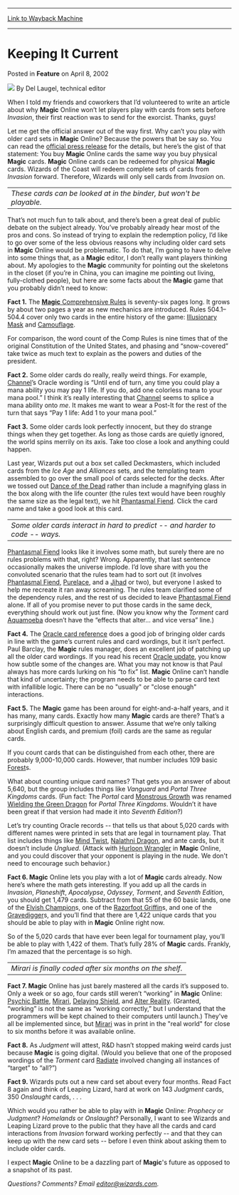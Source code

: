 
---
[Link to Wayback Machine](https://web.archive.org/web/20211018182727/https://magic.wizards.com/en/articles/archive/feature/keeping-it-current-2002-04-08)

[_metadata_:wayback_url]:- "https://magic.wizards.com/en/articles/archive/feature/keeping-it-current-2002-04-08"
[_metadata_:wayback_raw_url]:- "https://web.archive.org/web/20211018182727id_/https://magic.wizards.com/en/articles/archive/feature/keeping-it-current-2002-04-08"
[_metadata_:wayback_capture_timestamp]:- "2021-10-18 18:27:27+00:00"
[_metadata_:description]:- "When I told my friends and coworkers that I’d volunteered to write an article about why Magic Online won’t let players play with cards from sets before Invasion, their first reaction was to send for the exorcist. Thanks, guys!Let me get the official answer out of the way first. Why can’t you play with older card sets in Magic Online? Because the powers that be say so. You can"
[_metadata_:generator]:- "Drupal 7 (http://drupal.org)"
---


Keeping It Current
==================



 Posted in **Feature**
 on April 8, 2002 






![](https://media.magic.wizards.com/styles/auth_small/public/generic-avatar-150_310.png)
By Del Laugel, technical editor











When I told my friends and coworkers that I’d volunteered to write an article about why **Magic** Online won’t let players play with cards from sets before *Invasion*, their first reaction was to send for the exorcist. Thanks, guys!

Let me get the official answer out of the way first. Why can’t you play with older card sets in **Magic** Online? Because the powers that be say so. You can read the [official press release](http://archive.wizards.com/news/pressrelease.asp?20020114a) for the details, but here’s the gist of that statement: You buy **Magic** Online cards the same way you buy physical **Magic** cards. **Magic** Online cards can be redeemed for physical **Magic** cards. Wizards of the Coast will redeem complete sets of cards from *Invasion* forward. Therefore, Wizards will only sell cards from *Invasion* on.



|  |
| --- |
| *These cards can be looked at in the binder, but won't be playable.* |

That’s not much fun to talk about, and there’s been a great deal of public debate on the subject already. You’ve probably already hear most of the pros and cons. So instead of trying to explain the redemption policy, I’d like to go over some of the less obvious reasons why including older card sets in **Magic** Online would be problematic. To do that, I’m going to have to delve into some things that, as a **Magic** editor, I don’t really want players thinking about. My apologies to the **Magic** community for pointing out the skeletons in the closet (if you’re in China, you can imagine me pointing out living, fully-clothed people), but here are some facts about the **Magic** game that you probably didn’t need to know:

**Fact 1.** The [**Magic** Comprehensive Rules](http://archive.wizards.com/Magic/Magazine/Article.aspx?x=dci/oracle/MagicCompRules_022002.doc) is seventy-six pages long. It grows by about two pages a year as new mechanics are introduced. Rules 504.1–504.4 cover only two cards in the entire history of the game: [Illusionary Mask](https://gatherer.wizards.com/Pages/Card/Details.aspx?name=Illusionary+Mask) and [Camouflage](https://gatherer.wizards.com/Pages/Card/Details.aspx?name=Camouflage).

For comparison, the word count of the Comp Rules is nine times that of the original Constitution of the United States, and phasing and “snow-covered” take twice as much text to explain as the powers and duties of the president.

**Fact 2.** Some older cards do really, really weird things. For example, [Channel](https://gatherer.wizards.com/Pages/Card/Details.aspx?name=Channel)’s Oracle wording is “Until end of turn, any time you could play a mana ability you may pay 1 life. If you do, add one colorless mana to your mana pool.” I think it’s really interesting that [Channel](https://gatherer.wizards.com/Pages/Card/Details.aspx?name=Channel) seems to splice a mana ability onto *me*. It makes me want to wear a Post-It for the rest of the turn that says “Pay 1 life: Add 1 to your mana pool.”

**Fact 3.** Some older cards look perfectly innocent, but they do strange things when they get together. As long as those cards are quietly ignored, the world spins merrily on its axis. Take too close a look and anything could happen.

Last year, Wizards put out a box set called Deckmasters, which included cards from the *Ice Age* and *Alliances* sets, and the templating team assembled to go over the small pool of cards selected for the decks. After we tossed out [Dance of the Dead](https://gatherer.wizards.com/Pages/Card/Details.aspx?name=Dance+of+the+Dead) rather than include a magnifying glass in the box along with the life counter (the rules text would have been roughly the same size as the legal text), we hit [Phantasmal Fiend](https://gatherer.wizards.com/Pages/Card/Details.aspx?name=Phantasmal+Fiend). Click the card name and take a good look at this card.



|  |
| --- |
| *Some older cards interact in hard to predict -- and harder to code -- ways.* |

[Phantasmal Fiend](https://gatherer.wizards.com/Pages/Card/Details.aspx?name=Phantasmal+Fiend) looks like it involves some math, but surely there are no rules problems with that, right? Wrong. Apparently, that last sentence occasionally makes the universe implode. I’d love share with you the convoluted scenario that the rules team had to sort out (it involves [Phantasmal Fiend](https://gatherer.wizards.com/Pages/Card/Details.aspx?name=Phantasmal+Fiend), [Purelace](https://gatherer.wizards.com/Pages/Card/Details.aspx?name=Purelace), and a [Jihad](https://gatherer.wizards.com/Pages/Card/Details.aspx?name=Jihad) or two), but everyone I asked to help me recreate it ran away screaming. The rules team clarified some of the dependency rules, and the rest of us decided to leave [Phantasmal Fiend](https://gatherer.wizards.com/Pages/Card/Details.aspx?name=Phantasmal+Fiend) alone. If all of you promise never to put those cards in the same deck, everything should work out just fine. (Now you know why the *Torment* card [Aquamoeba](https://gatherer.wizards.com/Pages/Card/Details.aspx?name=Aquamoeba) doesn’t have the “effects that alter... and vice versa” line.)

**Fact 4.** The [Oracle card reference](http://archive.wizards.com/dci/main.asp?x=oracle) does a good job of bringing older cards in line with the game’s current rules and card wordings, but it isn’t perfect. Paul Barclay, the **Magic** rules manager, does an excellent job of patching up all the older card wordings. If you read his recent [Oracle update](/en/articles/archive/latest-oracle-update-2002-03-14), you know how subtle some of the changes are. What you may not know is that Paul always has more cards lurking on his “to fix” list. **Magic** Online can’t handle that kind of uncertainty; the program needs to be able to parse card text with infallible logic. There can be no "usually" or "close enough" interactions.

**Fact 5.** The **Magic** game has been around for eight-and-a-half years, and it has many, many cards. Exactly how many **Magic** cards are there? That’s a surprisingly difficult question to answer. Assume that we’re only talking about English cards, and premium (foil) cards are the same as regular cards.

If you count cards that can be distinguished from each other, there are probably 9,000-10,000 cards. However, that number includes 109 basic [Forest](https://gatherer.wizards.com/Pages/Card/Details.aspx?name=Forest)s.

What about counting unique card names? That gets you an answer of about 5,640, but the group includes things like *Vanguard* and *Portal Three Kingdoms* cards. (Fun fact: The *Portal* card [Monstrous Growth](https://gatherer.wizards.com/Pages/Card/Details.aspx?name=Monstrous+Growth) was renamed [Wielding the Green Dragon](https://gatherer.wizards.com/Pages/Card/Details.aspx?name=Wielding+the+Green+Dragon) for *Portal Three Kingdoms*. Wouldn’t it have been great if that version had made it into *Seventh Edition*?)

Let’s try counting Oracle records -- that tells us that about 5,020 cards with different names were printed in sets that are legal in tournament play. That list includes things like [Mind Twist](https://gatherer.wizards.com/Pages/Card/Details.aspx?name=Mind+Twist), [Nalathni Dragon](https://gatherer.wizards.com/Pages/Card/Details.aspx?name=Nalathni+Dragon), and ante cards, but it doesn’t include *Unglued*. (Attack with [Hurloon Wrangler](https://gatherer.wizards.com/Pages/Card/Details.aspx?name=Hurloon+Wrangler) in **Magic** Online, and you could discover that your opponent is playing in the nude. We don't need to encourage such behavior.)

**Fact 6. Magic** Online lets you play with a lot of **Magic** cards already. Now here’s where the math gets interesting. If you add up all the cards in *Invasion*, *Planeshift*, *Apocalypse*, *Odyssey*, *Torment*, and *Seventh Edition*, you should get 1,479 cards. Subtract from that 55 of the 60 basic lands, one of the [Elvish Champion](https://gatherer.wizards.com/Pages/Card/Details.aspx?name=Elvish+Champion)s, one of the [Razorfoot Griffin](https://gatherer.wizards.com/Pages/Card/Details.aspx?name=Razorfoot+Griffin)s, and one of the [Gravedigger](https://gatherer.wizards.com/Pages/Card/Details.aspx?name=Gravedigger)s, and you’ll find that there are 1,422 unique cards that you should be able to play with in **Magic** Online right now.

So of the 5,020 cards that have ever been legal for tournament play, you’ll be able to play with 1,422 of them. That’s fully 28% of **Magic** cards. Frankly, I’m amazed that the percentage is so high.



|  |
| --- |
| *Mirari is finally coded after six months on the shelf.* |

**Fact 7. Magic** Online has just barely mastered all the cards it’s supposed to. Only a week or so ago, four cards still weren’t “working” in **Magic** Online: [Psychic Battle](https://gatherer.wizards.com/Pages/Card/Details.aspx?name=Psychic+Battle), [Mirari](https://gatherer.wizards.com/Pages/Card/Details.aspx?name=Mirari), [Delaying Shield](https://gatherer.wizards.com/Pages/Card/Details.aspx?name=Delaying+Shield), and [Alter Reality](https://gatherer.wizards.com/Pages/Card/Details.aspx?name=Alter+Reality). (Granted, “working” is not the same as “working correctly,” but I understand that the programmers will be kept chained to their computers until launch.) They've all be implemented since, but [Mirari](https://gatherer.wizards.com/Pages/Card/Details.aspx?name=Mirari) was in print in the "real world" for close to six months before it was available online.

**Fact 8.** As *Judgment* will attest, R&D hasn’t stopped making weird cards just because **Magic** is going digital. (Would you believe that one of the proposed wordings of the *Torment* card [Radiate](https://gatherer.wizards.com/Pages/Card/Details.aspx?name=Radiate) involved changing all instances of “target” to “all?”)

**Fact 9.** Wizards puts out a new card set about every four months. Read Fact 8 again and think of Leaping Lizard, hard at work on 143 *Judgment* cards, 350 *Onslaught* cards, . . .

Which would you rather be able to play with in **Magic** Online: *Prophecy* or *Judgment*? *Homelands* or *Onslaught*? Personally, I want to see Wizards and Leaping Lizard prove to the public that they have all the cards and card interactions from *Invasion* forward working perfectly -- and that they can keep up with the new card sets -- before I even think about asking them to include older cards.

I expect **Magic** Online to be a dazzling part of **Magic**'s future as opposed to a snapshot of its past.

*Questions? Comments? Email editor@wizards.com.*





